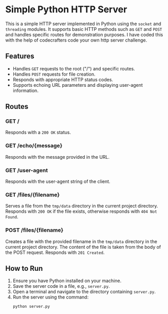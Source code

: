 
# Simple Python HTTP Server

This is a simple HTTP server implemented in Python using the `socket` and `threading` modules. It supports basic HTTP methods such as `GET` and `POST` and handles specific routes for demonstration purposes. I have coded this with the help of codecrafters code your own http server challenge.

## Features

- Handles `GET` requests to the root ("/") and specific routes.
- Handles `POST` requests for file creation.
- Responds with appropriate HTTP status codes.
- Supports echoing URL parameters and displaying user-agent information.

## Routes

### GET /

Responds with a `200 OK` status.

### GET /echo/{message}

Responds with the message provided in the URL.

### GET /user-agent

Responds with the user-agent string of the client.

### GET /files/{filename}

Serves a file from the `tmp/data` directory in the current project directory. Responds with `200 OK` if the file exists, otherwise responds with `404 Not Found`.

### POST /files/{filename}

Creates a file with the provided filename in the `tmp/data` directory in the current project directory. The content of the file is taken from the body of the POST request. Responds with `201 Created`.


## How to Run

1. Ensure you have Python installed on your machine.
2. Save the server code in a file, e.g., `server.py`.
3. Open a terminal and navigate to the directory containing `server.py`.
4. Run the server using the command:
   ```sh
   python server.py
